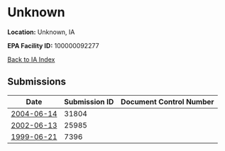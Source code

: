 # Unknown

**Location:** Unknown, IA

**EPA Facility ID:** 100000092277

[Back to IA Index](../../index.md)

## Submissions

| Date | Submission ID | Document Control Number |
|------|--------------|-------------------------|
| [2004-06-14](submissions/31804.md) | 31804 |  |
| [2002-06-13](submissions/25985.md) | 25985 |  |
| [1999-06-21](submissions/7396.md) | 7396 |  |

